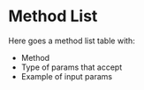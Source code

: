 # Method List 

Here goes a method list table with:

- Method
- Type of params that accept
- Example of input params